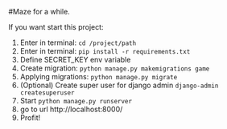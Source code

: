 #Maze for a while.

If you want start this project:

1) Enter in terminal: `cd /project/path`
2) Enter in terminal: `pip install -r requirements.txt`
3) Define SECRET_KEY env variable
4) Create migration: `python manage.py makemigrations game`
5) Applying migrations: `python manage.py migrate`
6) (Optional) Create super user for django admin `django-admin createsuperuser`
7) Start `python manage.py runserver`
8) go to url http://localhost:8000/
9) Profit!
